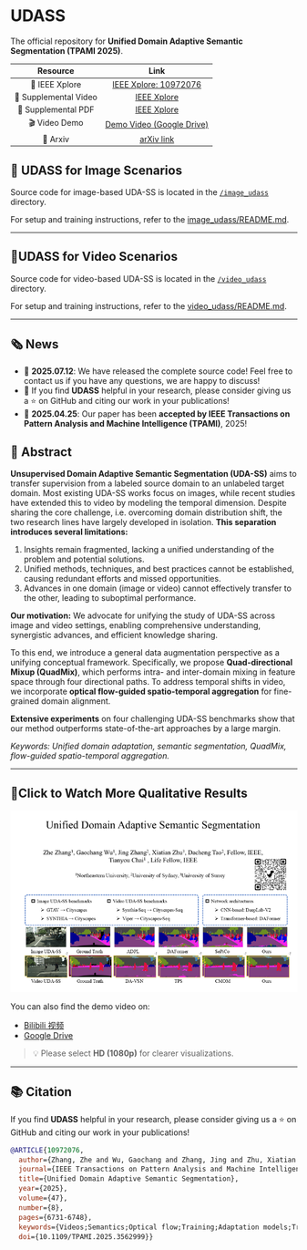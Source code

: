 # UDASS

The official repository for **Unified Domain Adaptive Semantic Segmentation (TPAMI 2025)**.

|     Resource      |     Link     |
| :---------------: | :----------: |
| 📄 IEEE Xplore         | [IEEE Xplore: 10972076](https://ieeexplore.ieee.org/document/10972076) |
| 📄 Supplemental Video  | [IEEE Xplore](https://ieeexplore.ieee.org/document/10972076/media#media) |
| 📄 Supplemental PDF    | [IEEE Xplore](https://ieeexplore.ieee.org/ielx8/34/11068886/10972076/supp1-3562999.pdf?arnumber=10972076) |
| 🎬 Video Demo          | [Demo Video (Google Drive)](https://drive.google.com/file/d/1OT5GtsbC0CcW6aydBL27ADjve95YE5oj/view?usp=sharing) |
| 📄 Arxiv               | [arXiv link](https://arxiv.org/abs/2311.13254) |




## 🧩 UDASS for Image Scenarios

Source code for image-based UDA-SS is located in the [`/image_udass`](https://github.com/ZHE-SAPI/UDASS/tree/master/image_udass) directory.

For setup and training instructions, refer to the [image_udass/README.md](https://github.com/ZHE-SAPI/UDASS/tree/master/image_udass/seg/README.md).

---

## 🧩UDASS for Video Scenarios

Source code for video-based UDA-SS is located in the [`/video_udass`](https://github.com/ZHE-SAPI/UDASS/tree/master/video_udass) directory.

For setup and training instructions, refer to the [video_udass/README.md](https://github.com/ZHE-SAPI/UDASS/tree/master/video_udass/VIDEO/README.md).

---


## 🗞️ News

- 🎉 **2025.07.12**: We have released the complete source code! Feel free to contact us if you have any questions, we are happy to discuss!
- 🎉 If you find **UDASS** helpful in your research, please consider giving us a ⭐ on GitHub and citing our work in your publications!
- 🎉 **2025.04.25**: Our paper has been **accepted by IEEE Transactions on Pattern Analysis and Machine Intelligence (TPAMI)**, 2025!

## 📝 Abstract

**Unsupervised Domain Adaptive Semantic Segmentation (UDA-SS)** aims to transfer supervision from a labeled source domain to an unlabeled target domain. Most existing UDA-SS works focus on images, while recent studies have extended this to video by modeling the temporal dimension. Despite sharing the core challenge, i.e. overcoming domain distribution shift, the two research lines have largely developed in isolation. **This separation introduces several limitations:**

1. Insights remain fragmented, lacking a unified understanding of the problem and potential solutions.
2. Unified methods, techniques, and best practices cannot be established, causing redundant efforts and missed opportunities.
3. Advances in one domain (image or video) cannot effectively transfer to the other, leading to suboptimal performance.

**Our motivation:** We advocate for unifying the study of UDA-SS across image and video settings, enabling comprehensive understanding, synergistic advances, and efficient knowledge sharing.

To this end, we introduce a general data augmentation perspective as a unifying conceptual framework. Specifically, we propose **Quad-directional Mixup (QuadMix)**, which performs intra- and inter-domain mixing in feature space through four directional paths. To address temporal shifts in video, we incorporate **optical flow-guided spatio-temporal aggregation** for fine-grained domain alignment.

**Extensive experiments** on four challenging UDA-SS benchmarks show that our method outperforms state-of-the-art approaches by a large margin.

*Keywords: Unified domain adaptation, semantic segmentation, QuadMix, flow-guided spatio-temporal aggregation.*

---

## 🧩Click to Watch More Qualitative Results

[![Watch demo video](https://github.com/ZHE-SAPI/UDASS/blob/master/Unified-UDASS.jpg)](https://youtu.be/DgrZYkebhs0)

You can also find the demo video on:

- [Bilibili 视频](https://www.bilibili.com/video/BV1ZgtMejErB/?vd_source=ae767173839d1c3a41173ad40cc34d53)
- [Google Drive](https://drive.google.com/file/d/1OT5GtsbC0CcW6aydBL27ADjve95YE5oj/view?usp=sharing)

> 💡 Please select **HD (1080p)** for clearer visualizations.

---


## 📚 Citation

If you find **UDASS** helpful in your research, please consider giving us a ⭐ on GitHub and citing our work in your publications!

```bibtex
@ARTICLE{10972076,
  author={Zhang, Zhe and Wu, Gaochang and Zhang, Jing and Zhu, Xiatian and Tao, Dacheng and Chai, Tianyou},
  journal={IEEE Transactions on Pattern Analysis and Machine Intelligence},
  title={Unified Domain Adaptive Semantic Segmentation},
  year={2025},
  volume={47},
  number={8},
  pages={6731-6748},
  keywords={Videos;Semantics;Optical flow;Training;Adaptation models;Transformers;Optical mixing;Artificial intelligence;Semantic segmentation;Minimization;Unsupervised domain adaptation;semantic segmentation;unified adaptation;domain mixup},
  doi={10.1109/TPAMI.2025.3562999}}
```
